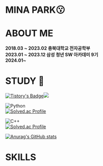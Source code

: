 # MINA PARK😗

# ABOUT ME
**2018.03 ~ 2023.02 충북대학교 전자공학부  
2023.01 ~ 2023.12 삼성 청년 SW 아카데미 9기  
2024.01~**

# STUDY 📖
[![Tistory's Badge](https://github-readme-tistory-card.vercel.app/api/badge?name=Tistory)](https://mina3215.tistory.com/)<a href="https://github.com/SolveGuys/AlgorithmStudy" target="_blank"><img src="https://img.shields.io/badge/github-181717?style=for-the-badge&logo=github&logoColor=white"/></a>


![Python](https://img.shields.io/badge/Python-3776AB.svg?&style=for-the-badge&logo=Python&logoColor=white)  
[![Solved.ac Profile](http://mazassumnida.wtf/api/v2/generate_badge?boj=icherom)](https://solved.ac/icherom/)

    
![C++](https://img.shields.io/badge/C++-00599C.svg?&style=for-the-badge&logo=Python&logoColor=white)  
[![Solved.ac Profile](http://mazassumnida.wtf/api/v2/generate_badge?boj=mina3215)](https://solved.ac/mina3215/)

[![Anurag's GitHub stats](https://github-readme-stats.vercel.app/api?username=mina3215&show_icons=true&theme=dark)](https://github.com/mina3215/github-readme-stats)

# SKILLS

<!--
**mina3215/mina3215** is a ✨ _special_ ✨ repository because its `README.md` (this file) appears on your GitHub profile.

Here are some ideas to get you started:

- 🔭 I’m currently working on ...
- 🌱 I’m currently learning ...
- 👯 I’m looking to collaborate on ...
- 🤔 I’m looking for help with ...
- 💬 Ask me about ...
- 📫 How to reach me: ...
- 😄 Pronouns: ...
- ⚡ Fun fact: ...
-->
